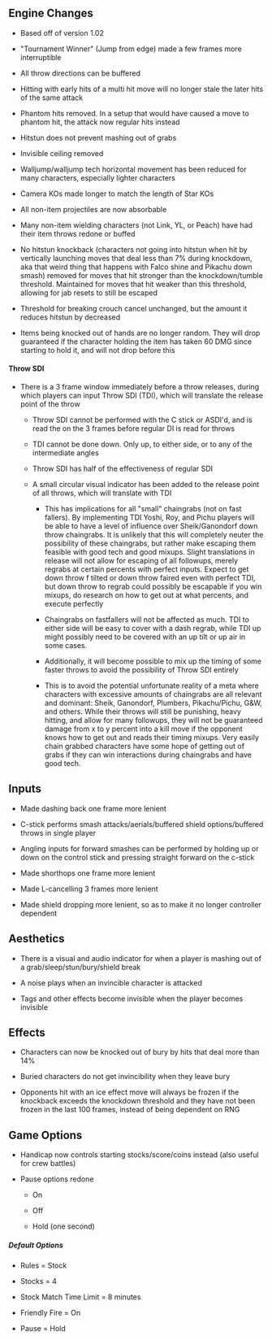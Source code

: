 ## Engine Changes

* Based off of version 1.02

* "Tournament Winner" (Jump from edge) made a few frames more interruptible

* All throw directions can be buffered

* Hitting with early hits of a multi hit move will no longer stale the later hits of the same attack

* Phantom hits removed. In a setup that would have caused a move to phantom hit, the attack now regular hits instead

* Hitstun does not prevent mashing out of grabs

* Invisible ceiling removed

* Walljump/walljump tech horizontal movement has been reduced for many characters, especially lighter characters

* Camera KOs made longer to match the length of Star KOs

* All non-item projectiles are now absorbable

* Many non-item wielding characters (not Link, YL, or Peach) have had their item throws redone or buffed

* No hitstun knockback (characters not going into hitstun when hit by vertically launching moves that deal less than 7% during knockdown, aka that weird thing that happens with Falco shine and Pikachu down smash) removed for moves that hit stronger than the knockdown/tumble threshold. Maintained for moves that hit weaker than this threshold, allowing for jab resets to still be escaped

* Threshold for breaking crouch cancel unchanged, but the amount it reduces hitstun by decreased

* Items being knocked out of hands are no longer random. They will drop guaranteed if the character holding the item has taken 60 DMG since starting to hold it, and will not drop before this

#### Throw SDI

* There is a 3 frame window immediately before a throw releases, during which players can input Throw SDI (TDI), which will translate the release point of the throw

  * Throw SDI cannot be performed with the C stick or ASDI'd, and is read the on the 3 frames before regular DI is read for throws

  * TDI cannot be done down. Only up, to either side, or to any of the intermediate angles

  * Throw SDI has half of the effectiveness of regular SDI

  * A small circular visual indicator has been added to the release point of all throws, which will translate with TDI

    * This has implications for all "small" chaingrabs (not on fast fallers). By implementing TDI Yoshi, Roy, and Pichu players will be able to have a level of influence over Sheik/Ganondorf down throw chaingrabs. It is unlikely that this will completely neuter the possibility of these chaingrabs, but rather make escaping them feasible with good tech and good mixups. Slight translations in release will not allow for escaping of all followups, merely regrabs at certain percents with perfect inputs. Expect to get down throw f tilted or down throw faired even with perfect TDI, but down throw to regrab could possibly be escapable if you win mixups, do research on how to get out at what percents, and execute perfectly

    * Chaingrabs on fastfallers will not be affected as much. TDI to either side will be easy to cover with a dash regrab, while TDI up might possibly need to be covered with an up tilt or up air in some cases.

    * Additionally, it will become possible to mix up the timing of some faster throws to avoid the possibility of Throw SDI entirely

    * This is to avoid the potential unfortunate reality of a meta where characters with excessive amounts of chaingrabs are all relevant and dominant: Sheik, Ganondorf, Plumbers, Pikachu/Pichu, G&W, and others. While their throws will still be punishing, heavy hitting, and allow for many followups, they will not be guaranteed damage from x to y percent into a kill move if the opponent knows how to get out and reads their timing mixups. Very easily chain grabbed characters have some hope of getting out of grabs if they can win interactions during chaingrabs and have good tech.

## Inputs

* Made dashing back one frame more lenient

* C-stick performs smash attacks/aerials/buffered shield options/buffered throws in single player

* Angling inputs for forward smashes can be performed by holding up or down on the control stick and pressing straight forward on the c-stick

* Made shorthops one frame more lenient

* Made L-cancelling 3 frames more lenient

* Made shield dropping more lenient, so as to make it no longer controller dependent

## Aesthetics

* There is a visual and audio indicator for when a player is mashing out of a grab/sleep/stun/bury/shield break

* A noise plays when an invincible character is attacked

* Tags and other effects become invisible when the player becomes invisible

## Effects

* Characters can now be knocked out of bury by hits that deal more than 14%

* Buried characters do not get invincibility when they leave bury

* Opponents hit with an ice effect move will always be frozen if the knockback exceeds the knockdown threshold and they have not been frozen in the last 100 frames, instead of being dependent on RNG

## Game Options

* Handicap now controls starting stocks/score/coins instead (also useful for crew battles)

* Pause options redone

  * On

  * Off

  * Hold (one second)

##### Default Options

* Rules = Stock

* Stocks = 4

* Stock Match Time Limit = 8 minutes

* Friendly Fire = On

* Pause = Hold

